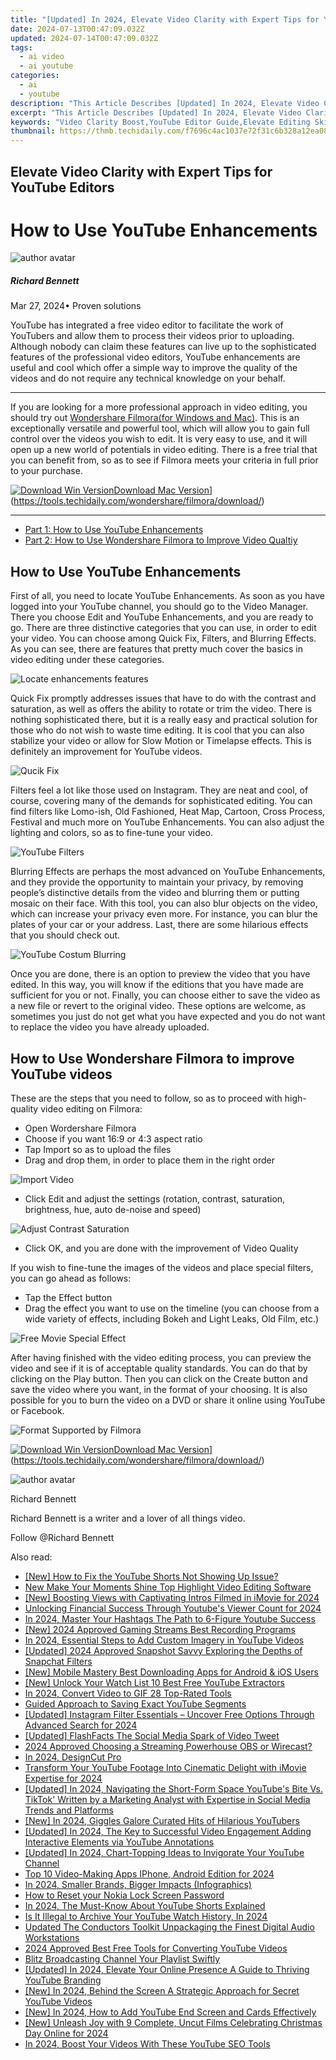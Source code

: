 ```yaml
---
title: "[Updated] In 2024, Elevate Video Clarity with Expert Tips for YouTube Editors"
date: 2024-07-13T00:47:09.032Z
updated: 2024-07-14T00:47:09.032Z
tags:
  - ai video
  - ai youtube
categories:
  - ai
  - youtube
description: "This Article Describes [Updated] In 2024, Elevate Video Clarity with Expert Tips for YouTube Editors"
excerpt: "This Article Describes [Updated] In 2024, Elevate Video Clarity with Expert Tips for YouTube Editors"
keywords: "Video Clarity Boost,YouTube Editor Guide,Elevate Editing Skills,Clearer Video Techniques,Expert Edit Tips,Enhance Video Quality,Editor's Best Practices"
thumbnail: https://thmb.techidaily.com/f7696c4ac1037e72f31c6b328a12ea085bd4635182093dadda40d9b14071da58.jpg
---
```


## Elevate Video Clarity with Expert Tips for YouTube Editors

# How to Use YouTube Enhancements

![author avatar](https://images.wondershare.com/filmora/article-images/richard-bennett.jpg)

##### Richard Bennett

 Mar 27, 2024• Proven solutions

 YouTube has integrated a free video editor to facilitate the work of YouTubers and allow them to process their videos prior to uploading. Although nobody can claim these features can live up to the sophisticated features of the professional video editors, YouTube enhancements are useful and cool which offer a simple way to improve the quality of the videos and do not require any technical knowledge on your behalf.

---

 If you are looking for a more professional approach in video editing, you should try out [Wondershare Filmora(for Windows and Mac)](https://tools.techidaily.com/wondershare/filmora/download/). This is an exceptionally versatile and powerful tool, which will allow you to gain full control over the videos you wish to edit. It is very easy to use, and it will open up a new world of potentials in video editing. There is a free trial that you can benefit from, so as to see if Filmora meets your criteria in full prior to your purchase.

[![Download Win Version](https://images.wondershare.com/filmora/guide/download-btn-win.jpg)](https://tools.techidaily.com/wondershare/filmora/download/)[Download Mac Version](https://images.wondershare.com/filmora/guide/download-btn-mac.jpg)](https://tools.techidaily.com/wondershare/filmora/download/)

---

* [Part 1: How to Use YouTube Enhancements](#part1)
* [Part 2: How to Use Wondershare Filmora to Improve Video Qualtiy](#part2)

## How to Use YouTube Enhancements

 First of all, you need to locate YouTube Enhancements. As soon as you have logged into your YouTube channel, you should go to the Video Manager. There you choose Edit and YouTube Enhancements, and you are ready to go. There are three distinctive categories that you can use, in order to edit your video. You can choose among Quick Fix, Filters, and Blurring Effects. As you can see, there are features that pretty much cover the basics in video editing under these categories.

![Locate enhancements features](https://images.wondershare.com/filmora/article-images/locate-enhancements-feature.jpg)

 Quick Fix promptly addresses issues that have to do with the contrast and saturation, as well as offers the ability to rotate or trim the video. There is nothing sophisticated there, but it is a really easy and practical solution for those who do not wish to waste time editing. It is cool that you can also stabilize your video or allow for Slow Motion or Timelapse effects. This is definitely an improvement for YouTube videos.

![Qucik Fix](https://images.wondershare.com/filmora/article-images/quick-fix.jpg)

 Filters feel a lot like those used on Instagram. They are neat and cool, of course, covering many of the demands for sophisticated editing. You can find filters like Lomo-ish, Old Fashioned, Heat Map, Cartoon, Cross Process, Festival and much more on YouTube Enhancements. You can also adjust the lighting and colors, so as to fine-tune your video.

![YouTube Filters](https://images.wondershare.com/filmora/article-images/youtube-filters.jpg)

 Blurring Effects are perhaps the most advanced on YouTube Enhancements, and they provide the opportunity to maintain your privacy, by removing people’s distinctive details from the video and blurring them or putting mosaic on their face. With this tool, you can also blur objects on the video, which can increase your privacy even more. For instance, you can blur the plates of your car or your address. Last, there are some hilarious effects that you should check out.

![YouTube Costum Blurring](https://images.wondershare.com/filmora/article-images/youtube-costum-blurring.jpg)

 Once you are done, there is an option to preview the video that you have edited. In this way, you will know if the editions that you have made are sufficient for you or not. Finally, you can choose either to save the video as a new file or revert to the original video. These options are welcome, as sometimes you just do not get what you have expected and you do not want to replace the video you have already uploaded.

## How to Use Wondershare Filmora to improve YouTube videos

 These are the steps that you need to follow, so as to proceed with high-quality video editing on Filmora:

* Open Wordershare Filmora
* Choose if you want 16:9 or 4:3 aspect ratio
* Tap Import so as to upload the files
* Drag and drop them, in order to place them in the right order

![Import Video](https://images.wondershare.com/filmora/article-images/import-videos.jpg)

* Click Edit and adjust the settings (rotation, contrast, saturation, brightness, hue, auto de-noise and speed)

![Adjust Contrast Saturation](https://images.wondershare.com/filmora/article-images/adjust-contrast-saturation.jpg)

* Click OK, and you are done with the improvement of Video Quality

 If you wish to fine-tune the images of the videos and place special filters, you can go ahead as follows:

* Tap the Effect button
* Drag the effect you want to use on the timeline (you can choose from a wide variety of effects, including Bokeh and Light Leaks, Old Film, etc.)

![Free Movie Special Effect](https://images.wondershare.com/filmora/article-images/free-movie-special-effects.jpg)

 After having finished with the video editing process, you can preview the video and see if it is of acceptable quality standards. You can do that by clicking on the Play button. Then you can click on the Create button and save the video where you want, in the format of your choosing. It is also possible for you to burn the video on a DVD or share it online using YouTube or Facebook.

![Format Supported by Filmora](https://images.wondershare.com/filmora/article-images/format-supported-by-filmora.png)

[![Download Win Version](https://images.wondershare.com/filmora/guide/download-btn-win.jpg)](https://tools.techidaily.com/wondershare/filmora/download/)[Download Mac Version](https://images.wondershare.com/filmora/guide/download-btn-mac.jpg)](https://tools.techidaily.com/wondershare/filmora/download/)

![author avatar](https://images.wondershare.com/filmora/article-images/richard-bennett.jpg)

Richard Bennett

Richard Bennett is a writer and a lover of all things video.

Follow @Richard Bennett


<ins class="adsbygoogle"
     style="display:block"
     data-ad-format="autorelaxed"
     data-ad-client="ca-pub-7571918770474297"
     data-ad-slot="1223367746"></ins>



<ins class="adsbygoogle"
     style="display:block"
     data-ad-client="ca-pub-7571918770474297"
     data-ad-slot="8358498916"
     data-ad-format="auto"
     data-full-width-responsive="true"></ins>



<span class="atpl-alsoreadstyle">Also read:</span>
<div><ul>
<li><a href="https://youtube-zero.techidaily.com/ow-to-fix-the-youtube-shorts-not-showing-up-issue/"><u>[New] How to Fix the YouTube Shorts Not Showing Up Issue?</u></a></li>
<li><a href="https://video-content-creator.techidaily.com/new-make-your-moments-shine-top-highlight-video-editing-software/"><u>New Make Your Moments Shine Top Highlight Video Editing Software</u></a></li>
<li><a href="https://youtube-zero.techidaily.com/oosting-views-with-captivating-intros-filmed-in-imovie-for-2024/"><u>[New] Boosting Views with Captivating Intros Filmed in iMovie for 2024</u></a></li>
<li><a href="https://youtube-zero.techidaily.com/king-financial-success-through-youtubes-viewer-count-for-2024/"><u>Unlocking Financial Success Through Youtube's Viewer Count for 2024</u></a></li>
<li><a href="https://youtube-zero.techidaily.com/24-master-your-hashtags-the-path-to-6-figure-youtube-success/"><u>In 2024, Master Your Hashtags  The Path to 6-Figure Youtube Success</u></a></li>
<li><a href="https://youtube-zero.techidaily.com/024-approved-gaming-streams-best-recording-programs/"><u>[New] 2024 Approved  Gaming Streams  Best Recording Programs</u></a></li>
<li><a href="https://youtube-zero.techidaily.com/24-essential-steps-to-add-custom-imagery-in-youtube-videos/"><u>In 2024, Essential Steps to Add Custom Imagery in YouTube Videos</u></a></li>
<li><a href="https://snapchat-videos.techidaily.com/updated-2024-approved-snapshot-savvy-exploring-the-depths-of-snapchat-filters/"><u>[Updated] 2024 Approved  Snapshot Savvy  Exploring the Depths of Snapchat Filters</u></a></li>
<li><a href="https://youtube-zero.techidaily.com/obile-mastery-best-downloading-apps-for-android-and-ios-users/"><u>[New] Mobile Mastery  Best Downloading Apps for Android & iOS Users</u></a></li>
<li><a href="https://youtube-zero.techidaily.com/nlock-your-watch-list-10-best-free-youtube-extractors/"><u>[New] Unlock Your Watch List  10 Best Free YouTube Extractors</u></a></li>
<li><a href="https://ai-driven-video-production.techidaily.com/in-2024-convert-video-to-gif-28-top-rated-tools/"><u>In 2024, Convert Video to GIF 28 Top-Rated Tools</u></a></li>
<li><a href="https://youtube-videos.techidaily.com/guided-approach-to-saving-exact-youtube-segments/"><u>Guided Approach to Saving Exact YouTube Segments</u></a></li>
<li><a href="https://instagram-video-files.techidaily.com/updated-instagram-filter-essentials-uncover-free-options-through-advanced-search-for-2024/"><u>[Updated] Instagram Filter Essentials – Uncover Free Options Through Advanced Search for 2024</u></a></li>
<li><a href="https://twitter-videos.techidaily.com/updated-flashfacts-the-social-media-spark-of-video-tweet/"><u>[Updated] FlashFacts  The Social Media Spark of Video Tweet</u></a></li>
<li><a href="https://extra-tips.techidaily.com/2024-approved-choosing-a-streaming-powerhouse-obs-or-wirecast/"><u>2024 Approved  Choosing a Streaming Powerhouse  OBS or Wirecast?</u></a></li>
<li><a href="https://youtube-zero.techidaily.com/24-designcut-pro/"><u>In 2024, DesignCut Pro</u></a></li>
<li><a href="https://youtube-zero.techidaily.com/form-your-youtube-footage-into-cinematic-delight-with-imovie-expertise-for-2024/"><u>Transform Your YouTube Footage Into Cinematic Delight with iMovie Expertise for 2024</u></a></li>
<li><a href="https://youtube-zero.techidaily.com/ed-in-2024-navigating-the-short-form-space-youtubes-bite-vs-tiktok-written-by-a-marketing-analyst-with-expertise-in-social-media-trends-and-platforms.m/"><u>[Updated] In 2024, Navigating the Short-Form Space  YouTube's Bite Vs. TikTok' Written by a Marketing Analyst with Expertise in Social Media Trends and Platforms</u></a></li>
<li><a href="https://youtube-zero.techidaily.com/n-2024-giggles-galore-curated-hits-of-hilarious-youtubers/"><u>[New] In 2024, Giggles Galore  Curated Hits of Hilarious YouTubers</u></a></li>
<li><a href="https://youtube-zero.techidaily.com/ed-in-2024-the-key-to-successful-video-engagement-adding-interactive-elements-via-youtube-annotations/"><u>[Updated] In 2024, The Key to Successful Video Engagement  Adding Interactive Elements via YouTube Annotations</u></a></li>
<li><a href="https://facebook-video-footage.techidaily.com/updated-in-2024-chart-topping-ideas-to-invigorate-your-youtube-channel/"><u>[Updated] In 2024, Chart-Topping Ideas to Invigorate Your YouTube Channel</u></a></li>
<li><a href="https://youtube-zero.techidaily.com/0-video-making-apps-iphone-android-edition-for-2024/"><u>Top 10 Video-Making Apps  IPhone, Android Edition for 2024</u></a></li>
<li><a href="https://youtube-zero.techidaily.com/24-smaller-brands-bigger-impacts-infographics/"><u>In 2024, Smaller Brands, Bigger Impacts (Infographics)</u></a></li>
<li><a href="https://easy-unlock-android.techidaily.com/how-to-reset-your-nokia-lock-screen-password-by-drfone-android/"><u>How to Reset your Nokia Lock Screen Password</u></a></li>
<li><a href="https://youtube-zero.techidaily.com/24-the-must-know-about-youtube-shorts-explained/"><u>In 2024, The Must-Know About YouTube Shorts Explained</u></a></li>
<li><a href="https://youtube-zero.techidaily.com/-illegal-to-archive-your-youtube-watch-history-in-2024/"><u>Is It Illegal to Archive Your YouTube Watch History, In 2024</u></a></li>
<li><a href="https://voice-adjusting.techidaily.com/updated-the-conductors-toolkit-unpackaging-the-finest-digital-audio-workstations/"><u>Updated The Conductors Toolkit Unpackaging the Finest Digital Audio Workstations</u></a></li>
<li><a href="https://youtube-zero.techidaily.com/approved-best-free-tools-for-converting-youtube-videos/"><u>2024 Approved  Best Free Tools for Converting YouTube Videos</u></a></li>
<li><a href="https://youtube-zero.techidaily.com/-broadcasting-channel-your-playlist-swiftly/"><u>Blitz Broadcasting  Channel Your Playlist Swiftly</u></a></li>
<li><a href="https://facebook-video-footage.techidaily.com/updated-in-2024-elevate-your-online-presence-a-guide-to-thriving-youtube-branding/"><u>[Updated] In 2024, Elevate Your Online Presence  A Guide to Thriving YouTube Branding</u></a></li>
<li><a href="https://youtube-zero.techidaily.com/n-2024-behind-the-screen-a-strategic-approach-for-secret-youtube-videos/"><u>[New] In 2024, Behind the Screen  A Strategic Approach for Secret YouTube Videos</u></a></li>
<li><a href="https://youtube-zero.techidaily.com/n-2024-how-to-add-youtube-end-screen-and-cards-effectively/"><u>[New] In 2024, How to Add YouTube End Screen and Cards Effectively</u></a></li>
<li><a href="https://youtube-zero.techidaily.com/nleash-joy-with-9-complete-uncut-films-celebrating-christmas-day-online-for-2024/"><u>[New] Unleash Joy with 9 Complete, Uncut Films Celebrating Christmas Day Online for 2024</u></a></li>
<li><a href="https://youtube-zero.techidaily.com/24-boost-your-videos-with-these-youtube-seo-tools/"><u>In 2024, Boost Your Videos With These YouTube SEO Tools</u></a></li>
</ul></div>
